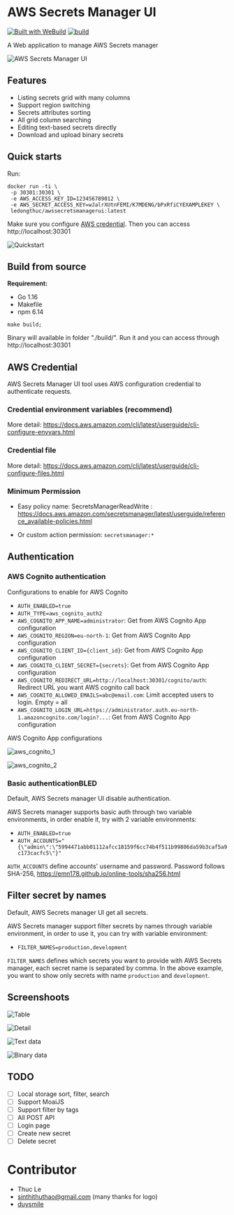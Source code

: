 # AWS Secrets Manager UI

[![Built with WeBuild](https://raw.githubusercontent.com/webuild-community/badge/master/svg/WeBuild.svg)](https://webuild.community) [![build](https://github.com/ledongthuc/awssecretsmanagerui/actions/workflows/build.yml/badge.svg?branch=main)](https://github.com/ledongthuc/awssecretsmanagerui/actions/workflows/build.yml)

A Web application to manage AWS Secrets manager

![AWS Secrets Manager UI](https://user-images.githubusercontent.com/1828895/113342648-07e31280-932f-11eb-9949-9a2ec0c08e40.png)

## Features
 - Listing secrets grid with many columns
 - Support region switching
 - Secrets attributes sorting
 - All grid column searching
 - Editing text-based secrets directly
 - Download and upload binary secrets

## Quick starts

Run:

```
docker run -ti \
 -p 30301:30301 \
 -e AWS_ACCESS_KEY_ID=123456789012 \
 -e AWS_SECRET_ACCESS_KEY=wJalrXUtnFEMI/K7MDENG/bPxRfiCYEXAMPLEKEY \
 ledongthuc/awssecretsmanagerui:latest
```

Make sure you configure [AWS credential](https://docs.aws.amazon.com/sdk-for-java/v1/developer-guide/setup-credentials.html). Then you can access http://localhost:30301

![Quickstart](https://user-images.githubusercontent.com/1828895/113198932-cd15a780-9266-11eb-98e3-2a13487c3bd0.png)

## Build from source

**Requirement:**
 - Go 1.16
 - Makefile
 - npm 6.14

```
make build;
```

Binary will available in folder "./build/". Run it and you can access through http://localhost:30301

## AWS Credential

AWS Secrets Manager UI tool uses AWS configuration credential to authenticate requests.

### Credential environment variables (recommend)

More detail: https://docs.aws.amazon.com/cli/latest/userguide/cli-configure-envvars.html

### Credential file

More detail: https://docs.aws.amazon.com/cli/latest/userguide/cli-configure-files.html

### Minimum Permission

 - Easy policy name: SecretsManagerReadWrite : https://docs.aws.amazon.com/secretsmanager/latest/userguide/reference_available-policies.html

 - Or custom action permission: `secretsmanager:*`


## Authentication

### AWS Cognito authentication

Configurations to enable for AWS Cognito

 - `AUTH_ENABLED=true`
 - `AUTH_TYPE=aws_cognito_auth2`
 - `AWS_COGNITO_APP_NAME=administrator`: Get from AWS Cognito App configuration
 - `AWS_COGNITO_REGION=eu-north-1`: Get from AWS Cognito App configuration
 - `AWS_COGNITO_CLIENT_ID={client_id}`: Get from AWS Cognito App configuration
 - `AWS_COGNITO_CLIENT_SECRET={secrets}`: Get from AWS Cognito App configuration
 - `AWS_COGNITO_REDIRECT_URL=http://localhost:30301/cognito/auth`: Redirect URL you want AWS cognito call back
 - `AWS_COGNITO_ALLOWED_EMAILS=abc@email.com`: Limit accepted users to login. Empty = all
 - `AWS_COGNITO_LOGIN_URL=https://administrator.auth.eu-north-1.amazoncognito.com/login?...`: Get from AWS Cognito App configuration

AWS Cognito App configurations

![aws_cognito_1](https://user-images.githubusercontent.com/1828895/139128226-5f5b0068-a54e-49b6-80d1-36261476e7d0.png)

![aws_cognito_2](https://user-images.githubusercontent.com/1828895/139128230-bbecb312-3f2e-4fdf-887a-fc089c184ea4.png)

### Basic authenticationBLED

Default, AWS Secrets manager UI disable authentication.

AWS Secrets manager supports basic auth through two variable environments, in order enable it, try with 2 variable environments:

 - `AUTH_ENABLED=true`
 - `AUTH_ACCOUNTS="{\"admin\":\"5994471abb01112afcc18159f6cc74b4f511b99806da59b3caf5a9c173cacfc5\"}"`

`AUTH_ACCOUNTS` define accounts' username and password. Password follows SHA-256, https://emn178.github.io/online-tools/sha256.html

## Filter secret by names

Default, AWS Secrets manager UI get all secrets.

AWS Secrets manager support filter secrets by names through variable environment, in order to use it, you can try with variable environment:
- `FILTER_NAMES=production,development`

`FILTER_NAMES` defines which secrets you want to provide with AWS Secrets manager, each secret name is separated by comma. In the above example, you want to show only secrets with name `production` and `development`.

## Screenshoots

![Table](https://user-images.githubusercontent.com/1828895/113339958-8ccc2d00-932b-11eb-9738-4c7fea424985.png)

![Detail](https://user-images.githubusercontent.com/1828895/113339995-9c4b7600-932b-11eb-80a3-b550ad6893b0.png)

![Text data](https://user-images.githubusercontent.com/1828895/113340032-abcabf00-932b-11eb-9b2b-568f7d443873.png)

![Binary data](https://user-images.githubusercontent.com/1828895/113340095-bc7b3500-932b-11eb-8976-b0c6efdcd02a.png)

## TODO
 - [ ] Local storage sort, filter, search
 - [ ] Support MoaiJS
 - [ ] Support filter by tags
 - [ ] All POST API
 - [ ] Login page
 - [ ] Create new secret
 - [ ] Delete secret

# Contributor

 - Thuc Le
 - sinthithuthao@gmail.com (many thanks for logo)
 - [duysmile](github.com/duysmile)
